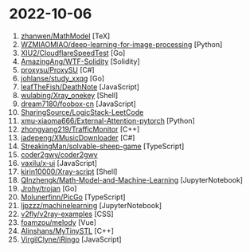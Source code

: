 # 2022-10-06

1. [zhanwen/MathModel](https://github.com/zhanwen/MathModel "研究生数学建模，本科生数学建模、数学建模竞赛优秀论文，数学建模算法，LaTeX论文模板，算法思维导图，参考书籍，Matlab软件教程，PPT") [TeX]
2. [WZMIAOMIAO/deep-learning-for-image-processing](https://github.com/WZMIAOMIAO/deep-learning-for-image-processing "deep learning for image processing including classification and object-detection etc.") [Python]
3. [XIU2/CloudflareSpeedTest](https://github.com/XIU2/CloudflareSpeedTest "🌩「自选优选 IP」测试 Cloudflare CDN 延迟和速度，获取最快 IP (IPv4 / IPv6)！另外也支持其他 CDN / 网站 IP ~") [Go]
4. [AmazingAng/WTF-Solidity](https://github.com/AmazingAng/WTF-Solidity "我最近在重新学solidity，巩固一下细节，也写一个“Solidity极简入门”，供小白们使用（编程大佬可以另找教程），每周更新1-3讲。") [Solidity]
5. [proxysu/ProxySU](https://github.com/proxysu/ProxySU "Xray,V2ray，Trojan，NaiveProxy, Trojan-Go, ShadowsocksR(SSR),Shadowsocks-libev及相关插件,MTProto+TLS 一键安装工具，windows下用（一键科学上网）") [C#]
6. [johlanse/study_xxqg](https://github.com/johlanse/study_xxqg "自动化学习强国,每日稳定45分") [Go]
7. [leafTheFish/DeathNote](https://github.com/leafTheFish/DeathNote "") [JavaScript]
8. [wulabing/Xray_onekey](https://github.com/wulabing/Xray_onekey "Xray 基于 Nginx 的 VLESS + XTLS 一键安装脚本") [Shell]
9. [dream7180/foobox-cn](https://github.com/dream7180/foobox-cn "CUI 整合 for foobar2000") [JavaScript]
10. [SharingSource/LogicStack-LeetCode](https://github.com/SharingSource/LogicStack-LeetCode "公众号「宫水三叶的刷题日记」刷穿 LeetCode 系列文章源码") 
11. [xmu-xiaoma666/External-Attention-pytorch](https://github.com/xmu-xiaoma666/External-Attention-pytorch "🍀 Pytorch implementation of various Attention Mechanisms, MLP, Re-parameter, Convolution, which is helpful to further understand papers.⭐⭐⭐") [Python]
12. [zhongyang219/TrafficMonitor](https://github.com/zhongyang219/TrafficMonitor "这是一个用于显示当前网速、CPU及内存利用率的桌面悬浮窗软件，并支持任务栏显示，支持更换皮肤。") [C++]
13. [jadepeng/XMusicDownloader](https://github.com/jadepeng/XMusicDownloader "一款 支持从百度、网易、qq、酷狗、咪咕等音乐网站搜索并下载歌曲的程序，支持下载无损音乐") [C#]
14. [StreakingMan/solvable-sheep-game](https://github.com/StreakingMan/solvable-sheep-game "能够解出来的“羊了个羊”小游戏demo（react实现）") [TypeScript]
15. [coder2gwy/coder2gwy](https://github.com/coder2gwy/coder2gwy "互联网首份程序员考公指南，由3位已经进入体制内的前大厂程序员联合献上。") 
16. [vaxilu/x-ui](https://github.com/vaxilu/x-ui "支持多协议多用户的 xray 面板") [JavaScript]
17. [kirin10000/Xray-script](https://github.com/kirin10000/Xray-script "Xray：（VLESS/VMess）-（TCP/gRPC/WebSocket）-（XTLS/TLS）+Web 搭建/管理脚本") [Shell]
18. [QInzhengk/Math-Model-and-Machine-Learning](https://github.com/QInzhengk/Math-Model-and-Machine-Learning "数学建模和机器学习的笔记和资料（持续更新中......）。") [JupyterNotebook]
19. [Jrohy/trojan](https://github.com/Jrohy/trojan "trojan多用户管理部署程序, 支持web页面管理") [Go]
20. [Molunerfinn/PicGo](https://github.com/Molunerfinn/PicGo "🚀A simple & beautiful tool for pictures uploading built by vue-cli-electron-builder") [TypeScript]
21. [ljpzzz/machinelearning](https://github.com/ljpzzz/machinelearning "My blogs and code for machine learning. http://cnblogs.com/pinard") [JupyterNotebook]
22. [v2fly/v2ray-examples](https://github.com/v2fly/v2ray-examples "v2ray-core 的模板们") [CSS]
23. [foamzou/melody](https://github.com/foamzou/melody "我的音乐精灵") [Vue]
24. [Alinshans/MyTinySTL](https://github.com/Alinshans/MyTinySTL "Achieve a tiny STL in C++11") [C++]
25. [VirgilClyne/iRingo](https://github.com/VirgilClyne/iRingo "解锁完整的 Apple功能和集成服务") [JavaScript]
